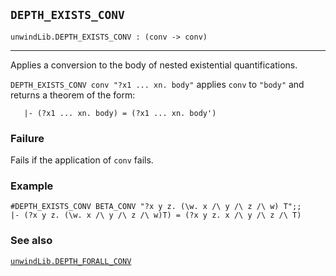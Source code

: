## `DEPTH_EXISTS_CONV`

``` hol4
unwindLib.DEPTH_EXISTS_CONV : (conv -> conv)
```

------------------------------------------------------------------------

Applies a conversion to the body of nested existential quantifications.

`DEPTH_EXISTS_CONV conv "?x1 ... xn. body"` applies `conv` to `"body"`
and returns a theorem of the form:

``` hol4
   |- (?x1 ... xn. body) = (?x1 ... xn. body')
```

### Failure

Fails if the application of `conv` fails.

### Example

``` hol4
#DEPTH_EXISTS_CONV BETA_CONV "?x y z. (\w. x /\ y /\ z /\ w) T";;
|- (?x y z. (\w. x /\ y /\ z /\ w)T) = (?x y z. x /\ y /\ z /\ T)
```

### See also

[`unwindLib.DEPTH_FORALL_CONV`](#unwindLib.DEPTH_FORALL_CONV)
